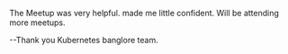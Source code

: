 The Meetup was very helpful. made me little confident. Will be attending more meetups.

--Thank you Kubernetes banglore team.